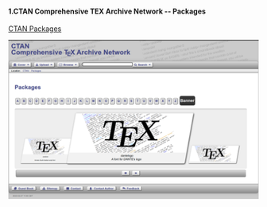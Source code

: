 #### 1.CTAN Comprehensive TEX Archive Network -- Packages
[CTAN Packages](https://www.ctan.org/pkg)

![Ctan](./images/Packages.png)
